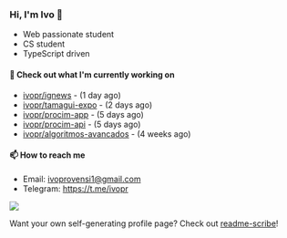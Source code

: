 ### Hi, I'm Ivo 👋

* Web passionate student
* CS student
* TypeScript driven

#### 👷 Check out what I'm currently working on

- [ivopr/ignews](https://github.com/ivopr/ignews) -  (1 day ago)
- [ivopr/tamagui-expo](https://github.com/ivopr/tamagui-expo) -  (2 days ago)
- [ivopr/procim-app](https://github.com/ivopr/procim-app) -  (5 days ago)
- [ivopr/procim-api](https://github.com/ivopr/procim-api) -  (5 days ago)
- [ivopr/algoritmos-avancados](https://github.com/ivopr/algoritmos-avancados) -  (4 weeks ago)

#### 📫 How to reach me

- Email: [ivoprovensi1@gmail.com](mailto://ivoprovensi1@gmail.com)
- Telegram: https://t.me/ivopr

![](https://github-readme-stats.vercel.app/api/top-langs/?username=ivopr&layout=compact&theme=react)

Want your own self-generating profile page? Check out [readme-scribe](https://github.com/muesli/readme-scribe)!
